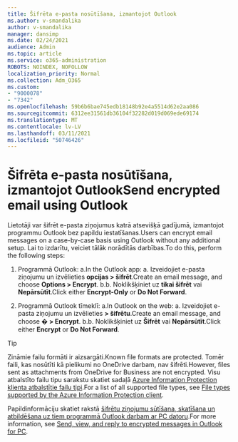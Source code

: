 ```yaml
---
title: Šifrēta e-pasta nosūtīšana, izmantojot Outlook
ms.author: v-smandalika
author: v-smandalika
manager: dansimp
ms.date: 02/24/2021
audience: Admin
ms.topic: article
ms.service: o365-administration
ROBOTS: NOINDEX, NOFOLLOW
localization_priority: Normal
ms.collection: Adm_O365
ms.custom:
- "9000078"
- "7342"
ms.openlocfilehash: 59b6b6bae745edb18148b92e4a5514d62e2aa086
ms.sourcegitcommit: 6312ee31561db36104f32282d019d069ede69174
ms.translationtype: MT
ms.contentlocale: lv-LV
ms.lasthandoff: 03/11/2021
ms.locfileid: "50746426"
---
```

# <a name="send-encrypted-email-using-outlook"></a><span data-ttu-id="269c2-102">Šifrēta e-pasta nosūtīšana, izmantojot Outlook</span><span class="sxs-lookup"><span data-stu-id="269c2-102">Send encrypted email using Outlook</span></span>

<span data-ttu-id="269c2-103">Lietotāji var šifrēt e-pasta ziņojumus katrā atsevišķā gadījumā, izmantojot programmu Outlook bez papildu iestatīšanas.</span><span class="sxs-lookup"><span data-stu-id="269c2-103">Users can encrypt email messages on a case-by-case basis using Outlook without any additional setup.</span></span> <span data-ttu-id="269c2-104">Lai to izdarītu, veiciet tālāk norādītās darbības.</span><span class="sxs-lookup"><span data-stu-id="269c2-104">To do this, perform the following steps:</span></span>

1. <span data-ttu-id="269c2-105">Programmā Outlook: a.</span><span class="sxs-lookup"><span data-stu-id="269c2-105">In the Outlook app: a.</span></span> <span data-ttu-id="269c2-106">Izveidojiet e-pasta ziņojumu un izvēlieties **opcijas > šifrēt**.</span><span class="sxs-lookup"><span data-stu-id="269c2-106">Create an email message, and choose **Options > Encrypt**.</span></span> 
    <span data-ttu-id="269c2-107">b.</span><span class="sxs-lookup"><span data-stu-id="269c2-107">b.</span></span> <span data-ttu-id="269c2-108">Noklikšķiniet uz **tikai šifrēt** vai **Nepārsūtīt**.</span><span class="sxs-lookup"><span data-stu-id="269c2-108">Click either **Encrypt-Only** or **Do Not Forward**.</span></span>

2. <span data-ttu-id="269c2-109">Programmā Outlook tīmeklī: a.</span><span class="sxs-lookup"><span data-stu-id="269c2-109">In Outlook on the web: a.</span></span> <span data-ttu-id="269c2-110">Izveidojiet e-pasta ziņojumu un izvēlieties **> šifrētu**.</span><span class="sxs-lookup"><span data-stu-id="269c2-110">Create an email message, and choose **� > Encrypt**.</span></span>
    <span data-ttu-id="269c2-111">b.</span><span class="sxs-lookup"><span data-stu-id="269c2-111">b.</span></span> <span data-ttu-id="269c2-112">Noklikšķiniet uz **Šifrēt** vai **Nepārsūtīt**.</span><span class="sxs-lookup"><span data-stu-id="269c2-112">Click either **Encrypt** or **Do Not Forward**.</span></span>

> [!TIP]
> <span data-ttu-id="269c2-113">Zināmie failu formāti ir aizsargāti.</span><span class="sxs-lookup"><span data-stu-id="269c2-113">Known file formats are protected.</span></span> <span data-ttu-id="269c2-114">Tomēr faili, kas nosūtīti kā pielikumi no OneDrive darbam, nav šifrēti.</span><span class="sxs-lookup"><span data-stu-id="269c2-114">However, files sent as attachments from OneDrive for Business are not encrypted.</span></span> <span data-ttu-id="269c2-115">Visu atbalstīto failu tipu sarakstu skatiet sadaļā [Azure Information Protection klienta atbalstītie failu tipi](https://docs.microsoft.com/azure/information-protection/rms-client/client-admin-guide-file-types).</span><span class="sxs-lookup"><span data-stu-id="269c2-115">For a list of all supported file types, see [File types supported by the Azure Information Protection client](https://docs.microsoft.com/azure/information-protection/rms-client/client-admin-guide-file-types).</span></span>

<span data-ttu-id="269c2-116">Papildinformāciju skatiet rakstā [šifrētu ziņojumu sūtīšana, skatīšana un atbildēšana uz tiem programmā Outlook darbam ar PC datoru](https://support.microsoft.com/topic/send-view-and-reply-to-encrypted-messages-in-outlook-for-pc-eaa43495-9bbb-4fca-922a-df90dee51980).</span><span class="sxs-lookup"><span data-stu-id="269c2-116">For more information, see [Send, view, and reply to encrypted messages in Outlook for PC](https://support.microsoft.com/topic/send-view-and-reply-to-encrypted-messages-in-outlook-for-pc-eaa43495-9bbb-4fca-922a-df90dee51980).</span></span>



